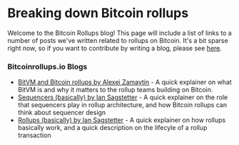 # Breaking down Bitcoin rollups

Welcome to the Bitcoin Rollups blog! This page will include a list of links to a number of posts we've written related to rollups on Bitcoin. It's a bit sparse right now, so if you want to contribute by writing a blog, please see [here](https://github.com/januszgrze/bitcoinrollups/tree/main/blogs).

### Bitcoinrollups.io Blogs

- [BitVM and Bitcoin rollups by Alexei Zamaytin](https://www.bitcoinrollups.io/blog/bitvm-blog) - A quick explainer on what BitVM is and why it matters to the rollup teams building on Bitcoin.
- [Sequencers (basically) by Ian Sagstetter](https://www.bitcoinrollups.io/blog/sequencers-basically) - A quick explainer on the role that sequencers play in rollup architecture, and how Bitcoin rollups can think about sequencer design
- [Rollups (basically) by Ian Sagstetter](https://www.bitcoinrollups.io/blog/rollup-transaction-lifecycle) - A quick explainer on how rollups basically work, and a quick description on the lifecyle of a rollup transaction

